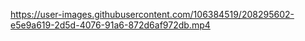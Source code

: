 

https://user-images.githubusercontent.com/106384519/208295602-e5e9a619-2d5d-4076-91a6-872d6af972db.mp4

